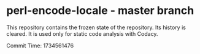 # perl-encode-locale - master branch

This repository contains the frozen state of the repository.
Its history is cleared. It is used only for static code
analysis with Codacy.

Commit Time: 1734561476